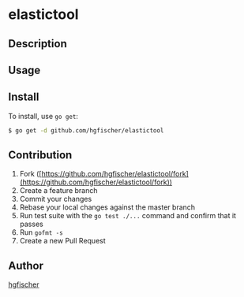 # elastictool



## Description

## Usage

## Install

To install, use `go get`:

```bash
$ go get -d github.com/hgfischer/elastictool
```

## Contribution

1. Fork ([https://github.com/hgfischer/elastictool/fork](https://github.com/hgfischer/elastictool/fork))
1. Create a feature branch
1. Commit your changes
1. Rebase your local changes against the master branch
1. Run test suite with the `go test ./...` command and confirm that it passes
1. Run `gofmt -s`
1. Create a new Pull Request

## Author

[hgfischer](https://github.com/hgfischer)
